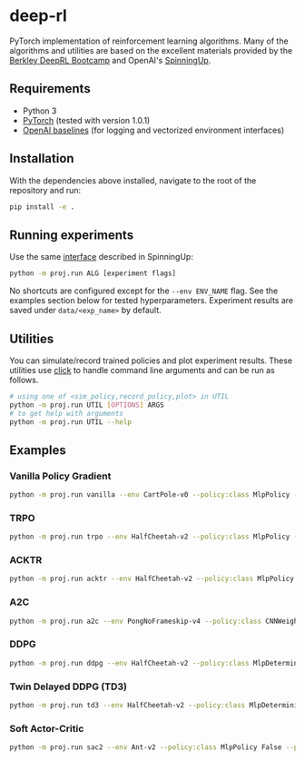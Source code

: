 # deep-rl
PyTorch implementation of reinforcement learning algorithms. Many of the algorithms and utilities are based on the excellent 
materials provided by the [Berkley DeepRL Bootcamp](https://sites.google.com/view/deep-rl-bootcamp/home?authuser=0) and 
OpenAI's [SpinningUp](https://spinningup.openai.com/en/latest/).

## Requirements

* Python 3
* [PyTorch](http://pytorch.org/) (tested with version 1.0.1)
* [OpenAI baselines](https://github.com/openai/baselines) (for logging and vectorized environment interfaces)

## Installation

With the dependencies above installed, navigate to the root of the repository and run:
```bash
pip install -e .
```

## Running experiments

Use the same [interface](https://spinningup.openai.com/en/latest/user/running.html) described in SpinningUp:
```bash
python -m proj.run ALG [experiment flags]
```
No shortcuts are configured except for the `--env ENV_NAME` flag. See the examples section below for tested hyperparameters.
Experiment results are saved under `data/<exp_name>` by default.

## Utilities

You can simulate/record trained policies and plot experiment results. These utilities use 
[click](https://click.palletsprojects.com/en/7.x/) to handle command line arguments and can be run as follows.
```bash
# using one of <sim_policy,record_policy,plot> in UTIL
python -m proj.run UTIL [OPTIONS] ARGS
# to get help with arguments 
python -m proj.run UTIL --help
```

## Examples
### Vanilla Policy Gradient
```bash
python -m proj.run vanilla --env CartPole-v0 --policy:class MlpPolicy --policy:hidden_sizes [32,32] --optimizer:lr 7e-3 --total_samples 'int(2e5)'
```
### TRPO
```bash
python -m proj.run trpo --env HalfCheetah-v2 --policy:class MlpPolicy --policy:hidden_sizes [64,32] --total_samples 'int(3e6)' --n_envs 8 --steps 500
```

### ACKTR
```bash
python -m proj.run acktr --env HalfCheetah-v2 --policy:class MlpPolicy --policy:hidden_sizes [64,32] --total_samples 'int(3e6)' --n_envs 16 --steps 125
```

### A2C
```bash
python -m proj.run a2c --env PongNoFrameskip-v4 --policy:class CNNWeightSharingAC --log_interval 10 --save_interval 100 --seed 234
```

### DDPG
```bash
python -m proj.run ddpg --env HalfCheetah-v2 --policy:class MlpDeterministicPolicy --policy:hidden_sizes [400,300] --policy:activation relu --total_samples 'int(2e5)' --epoch 10000 --save_interval 1
```

### Twin Delayed DDPG (TD3)
```bash
python -m proj.run td3 --env HalfCheetah-v2 --policy:class MlpDeterministicPolicy --policy:hidden_sizes [400,300] --policy:activation relu --total_samples 'int(2e5)' --epoch 10000 --save_interval 1
```

### Soft Actor-Critic
```bash
python -m proj.run sac2 --env Ant-v2 --policy:class MlpPolicy False --policy:hidden_sizes [256,256] --policy:activation relu --policy:indep_std --policy:clamp_acts --total_samples 'int(3e6)' --save_interval 1 --epoch 10000 --lr 3e-4 --mb_size 256 --target_entropy auto
```
